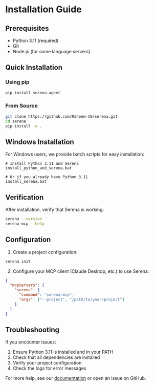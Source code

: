 # Installation Guide

## Prerequisites

- Python 3.11 (required)
- Git
- Node.js (for some language servers)

## Quick Installation

### Using pip

```bash
pip install serena-agent
```

### From Source

```bash
git clone https://github.com/Raheem-19/serena.git
cd serena
pip install -e .
```

## Windows Installation

For Windows users, we provide batch scripts for easy installation:

```batch
# Install Python 3.11 and Serena
install_python_and_serena.bat

# Or if you already have Python 3.11
install_serena.bat
```

## Verification

After installation, verify that Serena is working:

```bash
serena --version
serena-mcp --help
```

## Configuration

1. Create a project configuration:
```bash
serena init
```

2. Configure your MCP client (Claude Desktop, etc.) to use Serena:
```json
{
  "mcpServers": {
    "serena": {
      "command": "serena-mcp",
      "args": ["--project", "/path/to/your/project"]
    }
  }
}
```

## Troubleshooting

If you encounter issues:

1. Ensure Python 3.11 is installed and in your PATH
2. Check that all dependencies are installed
3. Verify your project configuration
4. Check the logs for error messages

For more help, see our [documentation](docs/) or open an issue on GitHub.
